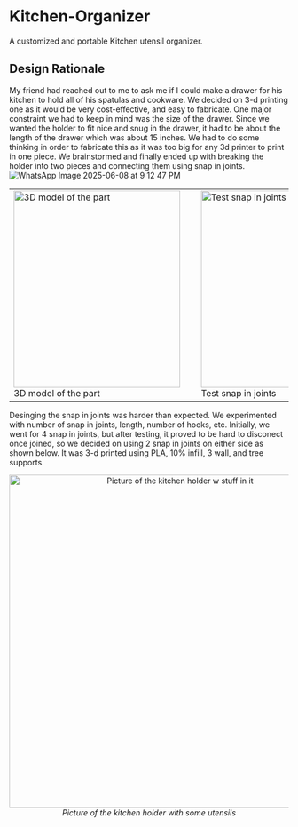# Kitchen-Organizer
A customized and portable Kitchen utensil organizer.

## Design Rationale
My friend had reached out to me to ask me if I could make a drawer for his kitchen to hold all of his spatulas and cookware. We decided on 3-d printing one as
it would be very cost-effective, and easy to fabricate. 
One major constraint we had to keep in mind was the size of the drawer. Since we wanted the holder to fit nice and snug in the drawer, it had to be about the length 
of the drawer which was about 15 inches. We had to do some thinking in order to fabricate this as it was too big for any 3d printer to print in one piece. We brainstormed
and finally ended up with breaking the holder into two pieces and connecting them using snap in joints.
![WhatsApp Image 2025-06-08 at 9 12 47 PM](https://github.com/user-attachments/assets/aa08e0c5-3991-407d-ae7c-c30d8af153a7)

<table align="center">
  <tr>
    <td style="padding-right: 30px;">
      <img src="https://github.com/user-attachments/assets/f4ceb509-6624-4ceb-8221-fc4f11072648" width="300" height="355" alt="3D model of the part">
      <br>
      <span>3D model of the part</span>
    </td>
    <td style="padding-right: 30px;">
<img src="https://github.com/user-attachments/assets/f2725be6-d082-4d67-b092-01e3154ca345" width="300" height="355" alt="Test snap in joints">
      <br>
      <span>Test snap in joints</span>
    </td>
    <td>
      <img src="https://github.com/user-attachments/assets/aa08e0c5-3991-407d-ae7c-c30d8af153a7" width="300" height="355" alt="Kitchen holder in use">
      <br>
      <span>Kitchen holder in use</span>
    </td>
  </tr>
</table>

Desinging the snap in joints was harder than expected. We experimented with number of snap in joints, length, number of hooks, etc. Initially, we went for 4 snap in
joints, but after testing, it proved to be hard to disconect once joined, so we decided on using 2 snap in joints on either side as shown below. It was 3-d printed using PLA, 
10% infill, 3 wall, and tree supports. 

<p align="center">
  <img src="https://github.com/user-attachments/assets/2ec9b0e2-435e-499c-b8ae-dea054c0b0ad" alt="Picture of the kitchen holder w stuff in it" width="600"/>
  <br/>
  <em>Picture of the kitchen holder with some utensils</em>
</p>
